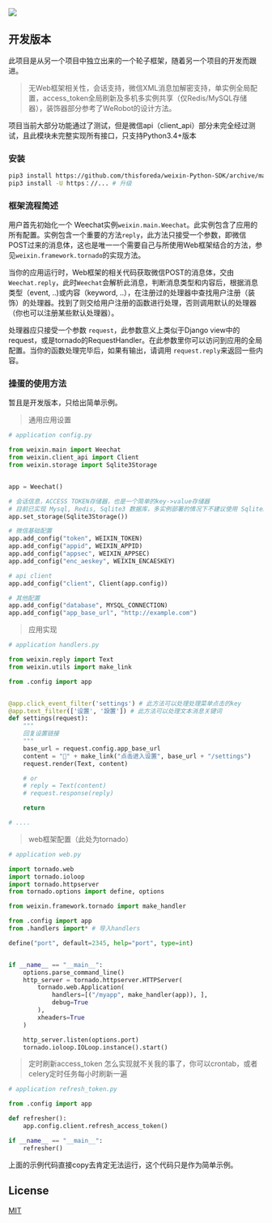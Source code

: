 
[![](https://img.shields.io/travis/LUSG/weixin-SDK/master.svg?label=Travis%20build)](https://travis-ci.org/LUSG/weixin-SDK)

## 开发版本

此项目是从另一个项目中独立出来的一个轮子框架，随着另一个项目的开发而跟进。

> 无Web框架相关性，会话支持，微信XML消息加解密支持，单实例全局配置，access_token全局刷新及多机多实例共享（仅Redis/MySQL存储器），装饰器部分参考了WeRobot的设计方法。

项目当前大部分功能通过了测试，但是微信api（client_api）部分未完全经过测试，且此模块未完整实现所有接口，只支持Python3.4+版本

### 安装
``` bash
pip3 install https://github.com/thisforeda/weixin-Python-SDK/archive/master.zip # 安装
pip3 install -U https：//... # 升级
```


### 框架流程简述

用户首先初始化一个 Weechat实例`weixin.main.Weechat`。此实例包含了应用的所有配置。实例包含一个重要的方法`reply`，此方法只接受一个参数，即微信POST过来的消息体，这也是唯一一个需要自己与所使用Web框架结合的方法，参见`weixin.framework.tornado`的实现方法。

当你的应用运行时，Web框架的相关代码获取微信POST的消息体，交由`Weechat.reply`，此时`Weechat`会解析此消息，判断消息类型和内容后，根据消息类型（event, ..)或内容（keyword, ..），在注册过的处理器中查找用户注册（装饰）的处理器。找到了则交给用户注册的函数进行处理，否则调用默认的处理器（你也可以注册某些默认处理器）。

处理器应只接受一个参数 `request`，此参数意义上类似于Django view中的request，或是tornado的RequestHandler。在此参数里你可以访问到应用的全局配置。当你的函数处理完毕后，如果有输出，请调用 `request.reply`来返回一些内容。


### 操蛋的使用方法
暂且是开发版本，只给出简单示例。

> 通用应用设置
``` python
# application config.py

from weixin.main import Weechat
from weixin.client_api import Client
from weixin.storage import Sqlite3Storage


app = Weechat()

# 会话信息，ACCESS TOKEN存储器，也是一个简单的key->value存储器
# 目前已实现 Mysql, Redis, Sqlite3 数据库，多实例部署的情况下不建议使用 Sqlite3 存储器
app.set_storage(Sqlite3Storage())

# 微信基础配置
app.add_config("token", WEIXIN_TOKEN)
app.add_config("appid", WEIXIN_APPID)
app.add_config("appsec", WEIXIN_APPSEC)
app.add_config("enc_aeskey", WEIXIN_ENCAESKEY)

# api client
app.add_config("client", Client(app.config))

# 其他配置
app.add_config("database", MYSQL_CONNECTION)
app.add_config("app_base_url", "http://example.com")
```
> 应用实现

``` python
# application handlers.py

from weixin.reply import Text
from weixin.utils import make_link

from .config import app


@app.click_event_filter('settings') # 此方法可以处理处理菜单点击的key
@app.text_filter(['设置', '設置']) # 此方法可以处理文本消息关键词
def settings(request):
    """
    回复设置链接
    """
    base_url = request.config.app_base_url
    content = "🔧" + make_link("点击进入设置", base_url + "/settings")
    request.render(Text, content)

    # or
    # reply = Text(content)
    # request.response(reply)

    return

# ....

```

> web框架配置（此处为tornado）
``` python
# application web.py

import tornado.web
import tornado.ioloop
import tornado.httpserver
from tornado.options import define, options

from weixin.framework.tornado import make_handler

from .config import app
from .handlers import* # 导入handlers

define("port", default=2345, help="port", type=int)


if __name__ == "__main__":
    options.parse_command_line()
    http_server = tornado.httpserver.HTTPServer(
        tornado.web.Application(
            handlers=[("/myapp", make_handler(app)), ],
            debug=True
        ),
        xheaders=True
    )

    http_server.listen(options.port)
    tornado.ioloop.IOLoop.instance().start()
```

> 定时刷新access_token
怎么实现就不关我的事了，你可以crontab，或者celery定时任务每小时刷新一遍
``` python
# application refresh_token.py

from .config import app

def refresher():
    app.config.client.refresh_access_token()

if __name__ == "__main__":
    refresher()
```

上面的示例代码直接copy去肯定无法运行，这个代码只是作为简单示例。

## License

[MIT](LICENSE)
